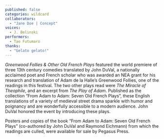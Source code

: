 ```yaml
---
published: false
categories: wildcard
collaborators: 
  - "Jane Doe | Concept"
voices: 
  - J. Belinski
performers: 
  - Tao Futumaro
thanks: 
  - "Gelato gelato!"
---
```


_Greenwood Follies & Other Old French Plays_ featured the world premiere of three 13th century comedies translated by John DuVal, a nationally acclaimed poet and French scholar who was awarded an NEA grant for his research and translation of Adam de la Halle’s Greenwood Follies, one of the readings in this festival. The two other plays read were _The Miracle of Theophile_, and an excerpt from _The Play of Adam_. Published as the collection “From Adam to Adam: Seven Old French Plays”, these English translations of a variety of medieval street drama sparkle with humor and poignancy and are wonderfully accessible to a modern audience. John DuVal honored the event by introducing these plays.

Posters and copies of the book “From Adam to Adam: Seven Old French Plays” (co-authored by John DuVal and Raymond Eichmann) from which the readings are culled, were available for sale by Pegasus Press.